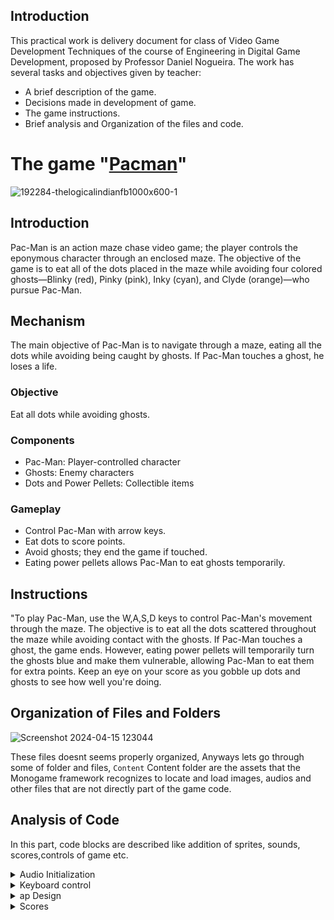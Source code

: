 ## Introduction
This practical work is delivery document for class of Video Game Development Techniques of the course of Engineering in Digital Game Development, proposed by Professor Daniel Nogueira. The work has several tasks and objectives given by teacher:
* A brief description of the game.
* Decisions made in development of game.
* The game instructions.
* Brief analysis and Organization of the files and code.

# The game "[Pacman](https://github.com/NoanFelipe/Pacman-Monogame-C-?tab=readme-ov-file)"
![192284-thelogicalindianfb1000x600-1](https://github.com/Mnbel555/Pacman-Report/assets/125232753/902aa612-c92a-462e-9150-e153204b1c3f)

## Introduction
Pac-Man is an action maze chase video game; the player controls the eponymous character through an enclosed maze. The objective of the game is to eat all of the dots placed in the maze while avoiding four colored ghosts—Blinky (red), Pinky (pink), Inky (cyan), and Clyde (orange)—who pursue Pac-Man.

## Mechanism 
The main objective of Pac-Man is to navigate through a maze, eating all the dots while avoiding being caught by ghosts. If Pac-Man touches a ghost, he loses a life.

### Objective
Eat all dots while avoiding ghosts.

### Components
- Pac-Man: Player-controlled character
- Ghosts: Enemy characters
- Dots and Power Pellets: Collectible items

### Gameplay
- Control Pac-Man with arrow keys.
- Eat dots to score points.
- Avoid ghosts; they end the game if touched.
- Eating power pellets allows Pac-Man to eat ghosts temporarily.
  
## Instructions 
"To play Pac-Man, use the W,A,S,D keys to control Pac-Man's movement through the maze. The objective is to eat all the dots scattered throughout the maze while avoiding contact with the ghosts. If Pac-Man touches a ghost, the game ends. However, eating power pellets will temporarily turn the ghosts blue and make them vulnerable, allowing Pac-Man to eat them for extra points. Keep an eye on your score as you gobble up dots and ghosts to see how well you're doing.

## Organization of Files and Folders
![Screenshot 2024-04-15 123044](https://github.com/Mnbel555/Pacman-Report/assets/125232753/70dc9aa5-e0aa-4ca9-b2bf-abfbd4dc8ccb)

These files doesnt seems properly organized, Anyways lets go through some of folder and files, `Content`  Content folder are  the  assets  that the  Monogame  framework recognizes  to locate and load images, audios and other files that are not directly part of the game code.

##  Analysis of Code
In this part, code blocks are described like addition of sprites, sounds, scores,controls of game etc.

 <details>
    <summary>Audio Initialization</summary>
 A static class MySounds that declares several SoundEffect fields
   
```csharp
//mySounds.cs
   public static class MySounds
    {
        public static SoundEffect game_start;
        public static SoundEffect munch;
        public static SoundEffectInstance munchInstance;
        public static SoundEffect credit;
        public static SoundEffect death_1;
        public static SoundEffect death_2;
        public static SoundEffect eat_fruit;
        public static SoundEffect eat_ghost;
        public static SoundEffect power_pellet;
        public static SoundEffectInstance power_pellet_instance;
        public static SoundEffect extend;
        public static SoundEffect intermission;
        public static SoundEffect retreating;
        public static SoundEffectInstance retreatingInstance;
        public static SoundEffect siren_1;
        public static SoundEffectInstance siren_1_instance;
        public static SoundEffect siren_2;
        public static SoundEffect siren_3;
        public static SoundEffect siren_4;
        public static SoundEffect siren_5;
    }

```
this code initializes the sound effects by loading them from the content pipeline using the Content.Load<SoundEffect> method

```csharp
//Game1.cs
 MySounds.credit = Content.Load<SoundEffect>("Sounds/credit");
            MySounds.death_1 = Content.Load<SoundEffect>("Sounds/death_1");
            MySounds.death_2 = Content.Load<SoundEffect>("Sounds/death_2");
            MySounds.eat_fruit = Content.Load<SoundEffect>("Sounds/eat_fruit");
            MySounds.eat_ghost = Content.Load<SoundEffect>("Sounds/eat_ghost");
            MySounds.extend = Content.Load<SoundEffect>("Sounds/extend");
            MySounds.game_start = Content.Load<SoundEffect>("Sounds/game_start");
            MySounds.intermission = Content.Load<SoundEffect>("Sounds/intermission");

            MySounds.munch = Content.Load<SoundEffect>("Sounds/munch");
            MySounds.munchInstance = MySounds.munch.CreateInstance();
            MySounds.munchInstance.Volume = 0.35f;
            MySounds.munchInstance.IsLooped = true;

            MySounds.power_pellet = Content.Load<SoundEffect>("Sounds/power_pellet");
            MySounds.power_pellet_instance = MySounds.power_pellet.CreateInstance();
            MySounds.power_pellet_instance.IsLooped = true;

            MySounds.retreating = Content.Load<SoundEffect>("Sounds/retreating");
            MySounds.retreatingInstance = MySounds.retreating.CreateInstance();
            MySounds.retreatingInstance.IsLooped = true;

            MySounds.siren_1 = Content.Load<SoundEffect>("Sounds/siren_1");
            MySounds.siren_1_instance = MySounds.siren_1.CreateInstance();
            MySounds.siren_1_instance.Volume = 0.8f;
            MySounds.siren_1_instance.IsLooped = true;

            MySounds.siren_2 = Content.Load<SoundEffect>("Sounds/siren_2");
            MySounds.siren_3 = Content.Load<SoundEffect>("Sounds/siren_3");
            MySounds.siren_4 = Content.Load<SoundEffect>("Sounds/siren_4");
            MySounds.siren_5 = Content.Load<SoundEffect>("Sounds/siren_5");

```

</details>

<details>
    <summary>Keyboard control</summary>
  
  
It handles the movement controls based on the keys pressed by the player (W, A, S, D keys for Up, Left, Down, Right respectively). Depending on the direction input, Pacman's nextDirection is updated

```csharp
public void Update(GameTime gameTime, Tile[,] tileArray)
{
    KeyboardState kState = Keyboard.GetState();
    float dt = (float)gameTime.ElapsedGameTime.TotalSeconds;
    if (!canMove)
    {
        canMoveTimer += dt;
        if (canMoveTimer >= TimerThreshold)
        {
            canMove = true;
            canMoveTimer = 0;
        }
    }
    playerAnim.Update(gameTime);

    if (kState.IsKeyDown(Keys.D))
    {
        nextDirection = Dir.Right;
    }
    if (kState.IsKeyDown(Keys.A))
    {
        nextDirection = Dir.Left;
    }
    if (kState.IsKeyDown(Keys.W))
    {
        nextDirection = Dir.Up;
    }
    if (kState.IsKeyDown(Keys.S))
    {
        nextDirection = Dir.Down;
    }
```
</details>

<details>
    <summary>ap Design</summary>
  
  
 
The mapDesign array represents the layout of the game board for Pacman. Each number in the array corresponds to a different type of tile or element on the game board.

```csharp
  private int[,] mapDesign = new int[,]{
            { 1,1,1,1,1,1,1,1,1,1,1,1,1,1,1,1,1,1,1,1,1,1,1,1,1,1,1,1},
            { 1,0,0,0,0,0,0,0,0,0,0,0,0,1,1,0,0,0,0,0,0,0,0,0,0,0,0,1},
            { 1,0,1,1,1,1,0,1,1,1,1,1,0,1,1,0,1,1,1,1,1,0,1,1,1,1,0,1},
            { 1,3,1,1,1,1,0,1,1,1,1,1,0,1,1,0,1,1,1,1,1,0,1,1,1,1,3,1},
            { 1,0,1,1,1,1,0,1,1,1,1,1,0,1,1,0,1,1,1,1,1,0,1,1,1,1,0,1},
            { 1,0,0,0,0,0,0,0,0,0,0,0,0,0,0,0,0,0,0,0,0,0,0,0,0,0,0,1},
            { 1,0,1,1,1,1,0,1,1,0,1,1,1,1,1,1,1,1,0,1,1,0,1,1,1,1,0,1},
            { 1,0,1,1,1,1,0,1,1,0,1,1,1,1,1,1,1,1,0,1,1,0,1,1,1,1,0,1},
            { 1,0,0,0,0,0,0,1,1,0,0,0,0,1,1,0,0,0,0,1,1,0,0,0,0,0,0,1},
            { 1,1,1,1,1,1,0,1,1,1,1,1,5,1,1,5,1,1,1,1,1,0,1,1,1,1,1,1},
            { 1,1,1,1,1,1,0,1,1,1,1,1,5,1,1,5,1,1,1,1,1,0,1,1,1,1,1,1},
            { 1,1,1,1,1,1,0,1,1,5,5,5,5,5,5,5,5,5,5,1,1,0,1,1,1,1,1,1},
            { 1,1,1,1,1,1,0,1,1,5,1,1,1,2,2,1,1,1,5,1,1,0,1,1,1,1,1,1},
            { 1,1,1,1,1,1,0,1,1,5,1,2,2,2,2,2,2,1,5,1,1,0,1,1,1,1,1,1},
            { 0,0,0,0,0,0,0,5,5,5,1,2,2,2,2,2,2,1,5,5,5,0,0,0,0,0,0,0},
            { 1,1,1,1,1,1,0,1,1,5,1,2,2,2,2,2,2,1,5,1,1,0,1,1,1,1,1,1},
            { 1,1,1,1,1,1,0,1,1,5,1,1,1,1,1,1,1,1,5,1,1,0,1,1,1,1,1,1},
            { 1,1,1,1,1,1,0,1,1,5,5,5,5,5,5,5,5,5,5,1,1,0,1,1,1,1,1,1},
            { 1,1,1,1,1,1,0,1,1,5,1,1,1,1,1,1,1,1,5,1,1,0,1,1,1,1,1,1},
            { 1,1,1,1,1,1,0,1,1,5,1,1,1,1,1,1,1,1,5,1,1,0,1,1,1,1,1,1},
            { 1,0,0,0,0,0,0,0,0,0,0,0,0,1,1,0,0,0,0,0,0,0,0,0,0,0,0,1},
            { 1,0,1,1,1,1,0,1,1,1,1,1,0,1,1,0,1,1,1,1,1,0,1,1,1,1,0,1},
            { 1,0,1,1,1,1,0,1,1,1,1,1,0,1,1,0,1,1,1,1,1,0,1,1,1,1,0,1},
            { 1,3,0,0,1,1,0,0,0,0,0,0,0,5,5,0,0,0,0,0,0,0,1,1,0,0,3,1},
            { 1,1,1,0,1,1,0,1,1,0,1,1,1,1,1,1,1,1,0,1,1,0,1,1,0,1,1,1},
            { 1,1,1,0,1,1,0,1,1,0,1,1,1,1,1,1,1,1,0,1,1,0,1,1,0,1,1,1},
            { 1,0,0,0,0,0,0,1,1,0,0,0,0,1,1,0,0,0,0,1,1,0,0,0,0,0,0,1},
            { 1,0,1,1,1,1,1,1,1,1,1,1,0,1,1,0,1,1,1,1,1,1,1,1,1,1,0,1},
            { 1,0,1,1,1,1,1,1,1,1,1,1,0,1,1,0,1,1,1,1,1,1,1,1,1,1,0,1},
            { 1,0,0,0,0,0,0,0,0,0,0,0,0,0,0,0,0,0,0,0,0,0,0,0,0,0,0,1},
            { 1,1,1,1,1,1,1,1,1,1,1,1,1,1,1,1,1,1,1,1,1,1,1,1,1,1,1,1}
        };
```
These values are used to define the layout and characteristics of the game board,
* 0: Represents an empty tile where Pacman can move freely.
* 1: Represents a wall or barrier that Pacman cannot pass through.
* 2: Represents a regular snack that Pacman can eat for points.
* 3: Represents the position where Pacman starts.
* 5: Represents a big snack (also known as a power pellet) that Pacman can eat to gain temporary power over the ghosts.

```csharp
public void createGrid() // creates grid that contains Tile objects, which represent 24x24 pixels squares in the game, all with types such as walls, snacks and etc.
        {
            for (int y = 0; y < numberOfTilesY; y++)
            {
                for (int x = 0; x < numberOfTilesX; x++)
                {
                    if (mapDesign[y, x] == 0) // small snack
                    {
                        tileArray[x, y] = new Tile(new Vector2(x * tileWidth, y * tileHeight + Game1.scoreOffSet), Tile.TileType.Snack);
                        tileArray[x, y].isEmpty = false;
                        snackList.Add(new Snack(Snack.SnackType.Small, new Vector2(x * tileWidth, y * tileHeight + Game1.scoreOffSet), new int[] { x, y}));
                    }
                    else if (mapDesign[y, x] == 1) // wall collider
                    {
                        tileArray[x, y] = new Tile(new Vector2(x * tileWidth, y * tileHeight + Game1.scoreOffSet), Tile.TileType.Wall);
                        tileArray[x, y].isEmpty = false;
                    }
                    else if (mapDesign[y, x] == 2) //  ghost house
                    {
                        tileArray[x, y] = new Tile(new Vector2(x * tileWidth, y * tileHeight + Game1.scoreOffSet), Tile.TileType.GhostHouse);
                        tileArray[x, y].isEmpty = false;
                    }
                    else if (mapDesign[y, x] == 3) // big snack
                    {
                        tileArray[x, y] = new Tile(new Vector2(x * tileWidth, y * tileHeight + Game1.scoreOffSet), Tile.TileType.Snack);
                        tileArray[x, y].isEmpty = false;
                        snackList.Add(new Snack(Snack.SnackType.Big, new Vector2(x * tileWidth, y * tileHeight + Game1.scoreOffSet), new int[] { x, y }));
                    }
                    else if (mapDesign[y, x] == 5) // empty
                    {
                        tileArray[x, y] = new Tile(new Vector2(x * tileWidth, y * tileHeight + Game1.scoreOffSet));
                    }
                }
            }
        }

```
</details>

<details>
    <summary>Scores</summary>
  
 In the Snack class constructor, the scoreGain property is set based on the SnackType provided, If the SnackType is Big, the scoreGain is set to 50, otherwise, it's set to 10. gridPosition and gridTile  serve similar purposes, but having both might provide flexibility in how the snack's position is represented or used in the code.

```csharp
public Snack(SnackType newSnackType, Vector2 newPosition, int[] newGridTile)
{
    snackType = newSnackType;
    if (newSnackType == SnackType.Big)
    {
        scoreGain = 50;
        radiusOffSet = 12;
    }
    else
    {
        scoreGain = 10;
        radiusOffSet = 3;
    }
        
    gridPosition = newPosition;
    gridTile = newGridTile;
}

```
                                                                                                                                                  
Here, when an enemy is eaten, the game increments the score based on the ghostScoreMultiplier. This multiplier seems to increase each time a ghost is eaten without Pacman consuming a power pellet. The score values are typical for Pacman: 200 points for the first ghost, 400 for the second, 800 for the third, and 1600 for the fourth.
                                                                                                                                                  
```csharp
public virtual void getEaten()
{
    switch (Game1.gameController.ghostScoreMultiplier)
    {
        case 1:
            Game1.score += 200;
            break;
        case 2:
            Game1.score += 400;
            break;
        case 3:
            Game1.score += 800;
            break;
        case 4:
            Game1.score += 1600;
            break;
    }
    Game1.gameController.ghostScoreMultiplier += 1;
    state = EnemyState.Eaten;
    speed = eatenSpeed;
    timerFrightened = 0;
    MySounds.eat_ghost.Play();
    MySounds.retreatingInstance.Play();
    MySounds.power_pellet_instance.Stop();
    return;
}

```

This line of code draws the score at the position (3, 3) with a font size of 24 and color white                                                                                                                                                                                                                                                                   
```csharp
text.draw(_spriteBatch, "score - " + score, new Vector2(3, 3), 24, Text.Color.White);

```    
</details>
